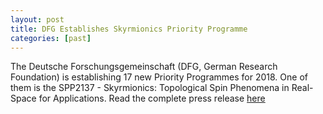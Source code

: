 ```yaml
---
layout: post
title: DFG Establishes Skyrmionics Priority Programme
categories: [past]
---
```


The Deutsche Forschungsgemeinschaft (DFG, German Research Foundation) is establishing 17 new Priority Programmes for 2018.
One of them is the SPP2137 - Skyrmionics: Topological Spin Phenomena in Real-Space for Applications. Read the complete press release [here](http://www.dfg.de/en/service/press/press_releases/2017/press_release_no_09/index.html)

